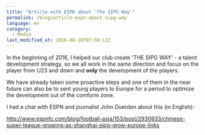 ```yaml
---
title: "Article with ESPN about 'The SIPG Way'"
permalink: /blog/article-espn-about-sipg-way
language: en
category:
  - Media
last_modified_at: 2016-08-18T07:58:12Z
---
```


In the beginning of 2016, I helped our club create 'THE SIPG WAY' - a talent development strategy, so we all work in the same direction and focus on the player from U23 and down and **only** the development of the players.

We have already taken some proactive steps and one of them in the near future can also be to sent young players to Europe for a period to optimize the development out of the comform zone.

I had a chat with ESPN and journalist John Duerden about this (in English):

<http://www.espnfc.com/blog/football-asia/153/post/2930933/chinese-super-league-growing-as-shanghai-sipg-grow-europe-links>
